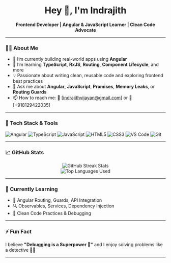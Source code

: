 <h1 align="center">Hey 👋, I'm Indrajith</h1>

<p align="center">
  <b>Frontend Developer | Angular & JavaScript Learner | Clean Code Advocate</b>
</p>

---

### 👨‍💻 About Me

- 🔭 I’m currently building real-world apps using **Angular**
- 🌱 I’m learning **TypeScript**, **RxJS**, **Routing**, **Component Lifecycle**, and more
- 💡 Passionate about writing clean, reusable code and exploring frontend best practices
- 💬 Ask me about **Angular**, **JavaScript**, **Promises**, **Memory Leaks**, or **Routing Guards**
- 📫 How to reach me: 📧 [indrajithvijayan@gmail.com] or 📱 [+918129422035]

---

### 🚀 Tech Stack & Tools

![Angular](https://img.shields.io/badge/Angular-DD0031?style=for-the-badge&logo=angular&logoColor=white)
![TypeScript](https://img.shields.io/badge/TypeScript-007ACC?style=for-the-badge&logo=typescript&logoColor=white)
![JavaScript](https://img.shields.io/badge/JavaScript-F7DF1E?style=for-the-badge&logo=javascript&logoColor=black)
![HTML5](https://img.shields.io/badge/HTML5-E34F26?style=for-the-badge&logo=html5&logoColor=white)
![CSS3](https://img.shields.io/badge/CSS3-1572B6?style=for-the-badge&logo=css3&logoColor=white)
![VS Code](https://img.shields.io/badge/VS%20Code-007ACC?style=for-the-badge&logo=visual-studio-code&logoColor=white)
![Git](https://img.shields.io/badge/Git-F05032?style=for-the-badge&logo=git&logoColor=white)

---

### 📈 GitHub Stats

<p align="center">
  <img src="https://github-readme-streak-stats.herokuapp.com/?user=indrajithvijayan&theme=radical" alt="GitHub Streak Stats"/>
  <br/>
  <img src="https://github-readme-stats.vercel.app/api/top-langs/?username=indrajithvijayan&layout=compact&theme=radical" alt="Top Languages Used"/>
</p>

---

### 🌱 Currently Learning

- 🧠 Angular Routing, Guards, API Integration  
- 🔍 Observables, Services, Dependency Injection  
- 🧪 Clean Code Practices & Debugging

---

### ⚡ Fun Fact

I believe **"Debugging is a Superpower 💪"** and I enjoy solving problems like a detective 🕵️‍♂️

---


